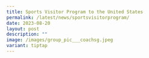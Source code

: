 ```yaml
---
title: Sports Visitor Program to the United States
permalink: /latest/news/sportsvisitorprogram/
date: 2023-08-20
layout: post
description: ""
image: /images/group_pic___coachsg.jpeg
variant: tiptap
---
```

